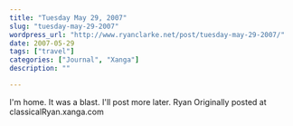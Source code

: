 ```yaml
---
title: "Tuesday May 29, 2007"
slug: "tuesday-may-29-2007"
wordpress_url: "http://www.ryanclarke.net/post/tuesday-may-29-2007/"
date: 2007-05-29
tags: ["travel"]
categories: ["Journal", "Xanga"]
description: ""

---
```


I'm home. It was a blast. I'll post more later.
Ryan
Originally posted at classicalRyan.xanga.com
